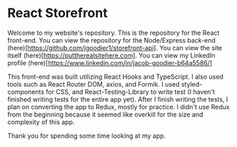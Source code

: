# React Storefront

Welcome to my website's repository. This is the repository for the React front-end. You can view the repository for the Node/Express back-end (here)[https://github.com/jgoodier1/storefront-api]. You can view the site itself (here)[https://puttherealsitehere.com]. You can view my LinkedIn profile (here)[https://www.linkedin.com/in/jacob-goodier-b64a5586/]

This front-end was built utilizing React Hooks and TypeScript. I also used tools such as React Router DOM, axios, and Formik. I used styled-components for CSS, and React-Testing-Library to write test (I haven't finished writing tests for the entire app yet). After I finish writing the tests, I plan on converting the app to Redux, mostly for practice. I didn't use Redux from the beginning because it seemed like overkill for the size and complexity of this app.

Thank you for spending some time looking at my app.
